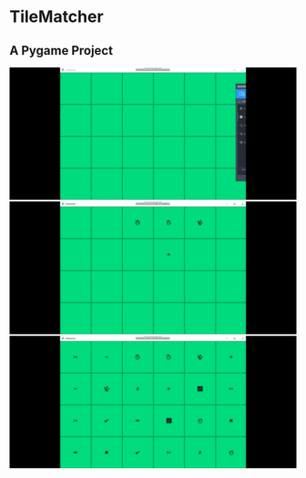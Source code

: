 <h1>TileMatcher</h1>
<h2> A Pygame Project</h2>

<img src="tile1.jpeg"/>
<img src="tile2.jpeg"/>
<img src="tile3.jpeg"/>
